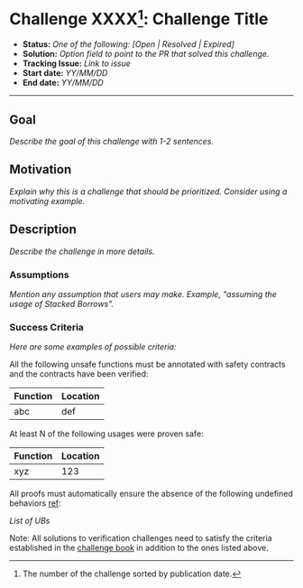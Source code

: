 # Challenge XXXX[^challenge_id]: Challenge Title

- **Status:** *One of the following: [Open | Resolved | Expired]*
- **Solution:** *Option field to point to the PR that solved this challenge.*
- **Tracking Issue:** *Link to issue*
- **Start date:** *YY/MM/DD*
- **End date:** *YY/MM/DD*

-------------------


## Goal

*Describe the goal of this challenge with 1-2 sentences.*

## Motivation

*Explain why this is a challenge that should be prioritized. Consider using a motivating example.*

## Description

*Describe the challenge in more details.*

### Assumptions

*Mention any assumption that users may make. Example, "assuming the usage of Stacked Borrows".*

### Success Criteria

*Here are some examples of possible criteria:*

All the following unsafe functions must be annotated with safety contracts and the contracts have been verified:

| Function | Location |
|---------|---------|
|  abc   |  def    |

At least N of the following usages were proven safe:

| Function | Location |
|---------|---------|
|  xyz   |  123   |

All proofs must automatically ensure the absence of the following undefined behaviors [ref](https://github.com/rust-lang/reference/blob/142b2ed77d33f37a9973772bd95e6144ed9dce43/src/behavior-considered-undefined.md):

*List of UBs*

Note: All solutions to verification challenges need to satisfy the criteria established in the [challenge book](general-rules.md)
in addition to the ones listed above.

[^challenge_id]: The number of the challenge sorted by publication date.
